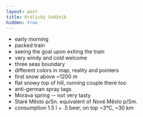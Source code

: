 ```yaml
---
layout: post
title: Králický Sněžník
hidden: true
---
```


- early morning
- packed train
- seeing the goal upon exiting the train
- very windy and cold welcome
- three seas boundary
- different colors in map, reality and pointers
- first snow above ~1200 m
- flat snowy top of hill, running couple there too
- anti-german spray tags
- Morava spring -- not very tasty
- Staré Město p/Sn. equivalent of Nové Město p/Sm.
- consumption 1.5 l + .5 beer, on top ~3°C, ~30 km
